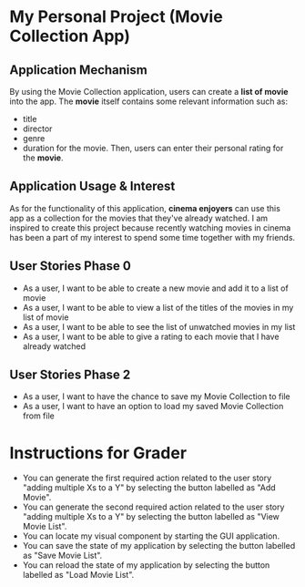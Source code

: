 # My Personal Project (Movie Collection App)

## Application Mechanism

By using the Movie Collection application, users can create a **list of movie** into the app. The **movie** itself contains some relevant information such as:
- title
- director
- genre 
- duration 
for the movie. Then, users can enter their personal rating for the **movie**.

## Application Usage & Interest

As for the functionality of this application, **cinema enjoyers** can use this app as a collection for the movies that they've already watched. I am inspired to create this project because recently watching movies in cinema has been a part of my interest to spend some time together with my friends.

## User Stories Phase 0

- As a user, I want to be able to create a new movie and add it to a list of movie
- As a user, I want to be able to view a list of the titles of the movies in my list of movie 
- As a user, I want to be able to see the list of unwatched movies in my list
- As a user, I want to be able to give a rating to each movie that I have already watched 

## User Stories Phase 2

- As a user, I want to have the chance to save my Movie Collection to file
- As a user, I want to have an option to load my saved Movie Collection from file

# Instructions for Grader

- You can generate the first required action related to the user story "adding multiple Xs to a Y" by selecting the button labelled as "Add Movie".
- You can generate the second required action related to the user story "adding multiple Xs to a Y" by selecting the button labelled as "View Movie List".
- You can locate my visual component by starting the GUI application.
- You can save the state of my application by selecting the button labelled as "Save Movie List".
- You can reload the state of my application by selecting the button labelled as "Load Movie List".